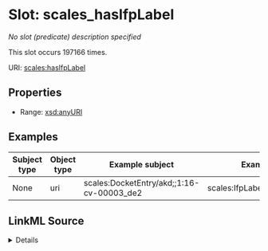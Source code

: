 

# Slot: scales_hasIfpLabel


_No slot (predicate) description specified_






This slot occurs 197166 times.


URI: [scales:hasIfpLabel](http://schemas.scales-okn.org/rdf/scales#hasIfpLabel)



<!-- no inheritance hierarchy -->








## Properties

* Range: [xsd:anyURI](http://www.w3.org/2001/XMLSchema#anyURI)






## Examples

| Subject type | Object type | Example subject | Example object | Occurrences |
| --- | --- | --- | --- | --- |
| None | uri | scales:DocketEntry/akd;;1:16-cv-00003_de2 | scales:IfpLabel/IFP_APPLICATION | 197166 |




## LinkML Source

<details>

```yaml
name: scales_hasIfpLabel
annotations:
  count:
    tag: count
    value: 197166
  uri:
    tag: uri
    value: 197166
description: No slot (predicate) description specified
examples:
- object:
    example_object: scales:IfpLabel/IFP_APPLICATION
    example_object_type: uri
    example_predicate: scales:hasIfpLabel
    example_subject: scales:DocketEntry/akd;;1:16-cv-00003_de2
    example_subject_type: None
from_schema: scales-kg
rank: 1000
slot_uri: scales:hasIfpLabel
alias: scales_hasIfpLabel
range: uri

```
</details>